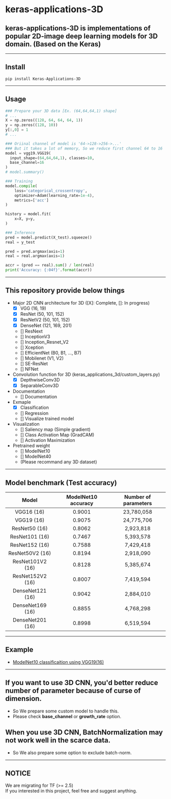 # keras-applications-3D

## keras-applications-3D is implementations of popular 2D-image deep learning models for 3D domain. (Based on the Keras)  

---
## Install
```
pip install Keras-Applications-3D
```
---
## Usage
``` python
### Prepare your 3D data [Ex. (64,64,64,1) shape]
# ...
X = np.zeros((128, 64, 64, 64, 1))
y = np.zeros((128, 10))
y[:,0] = 1
# ...

### Oriinal channel of model is '64->128->256->...'
### But it takes a lot of memory, So we reduce first channel 64 to 16
model = vgg19.VGG19(
  input_shape=(64,64,64,1), classes=10,
  base_channel=16
)
# model.summary()

### Training
model.compile(
    loss='categorical_crossentropy', 
    optimizer=Adam(learning_rate=1e-4),
    metrics=['acc']
)

history = model.fit(
    x=X, y=y, 
)

### Inference
pred = model.predict(X_test).squeeze()
real = y_test

pred = pred.argmax(axis=1)
real = real.argmax(axis=1)

accr = (pred == real).sum() / len(real)
print('Accuracy: {:04f}'.format(accr))

```

---

## This repository provide below things 
- Major 2D CNN architecture for 3D ([X]: Complete, []: In progress)
  - [X] VGG (16, 19)
  - [X] ResNet (50, 101, 152)
  - [X] ResNetV2 (50, 101, 152)
  - [X] DenseNet (121, 169, 201)
  - [] ResNext 
  - [] InceptionV3
  - [] Inception_Resnet_V2
  - [] Xception
  - [] EfficientNet (B0, B1, ..., B7)
  - [] Mobilenet (V1, V2)
  - [] SE-ResNet
  - [] NFNet
- Convolution function for 3D (keras_applications_3d/custom_layers.py)
  - [X] DepthwiseConv3D
  - [X] SeparableConv3D
- Documentation
  - [] Documentation
- Exmaple
  - [X] Classification
  - [] Regression
  - [] Visualize trained model
- Visualization
  - [] Saliency map (Simple gradient)
  - [] Class Activation Map (GradCAM)
  - [] Activation Maximization
- Pretrained weight
  - [] ModelNet10
  - [] ModelNet40
  - (Please recommand any 3D dataset)
  
---

## Model benchmark (Test accuracy)
|Model|ModelNet10 accuracy|Number of parameters|
|:---:|:---:|:---:|
|VGG16 (16)|0.9001|23,780,058|
|VGG19 (16)|0.9075|24,775,706|
|ResNet50 (16)|0.8062|2,923,818|
|ResNet101 (16)|0.7467|5,393,578|
|ResNet152 (16)|0.7588|7,429,418|
|ResNet50V2 (16)|0.8194|2,918,090|
|ResNet101V2 (16)|0.8128|5,385,674|
|ResNet152V2 (16)|0.8007|7,419,594|
|DenseNet121 (16)|0.9042|2,884,010|
|DenseNet169 (16)|0.8855|4,768,298|
|DenseNet201 (16)|0.8998|6,519,594|

---
## Example
- [ModelNet10 classificaition using VGG19(16)](https://colab.research.google.com/drive/14H43f1YWGsxixJjQiphQ6cDx7lozAn5G?usp=sharing)
---

## If you want to use 3D CNN, you'd better reduce number of parameter because of curse of dimension.
- So We prepare some custom model to handle this.  
- Please check **base_channel** or **growth_rate** option.  
  
## When you use 3D CNN, BatchNormalization may not work well in the scarce data.
- So We also prepare some option to exclude batch-norm.  
---
## NOTICE
We are migrating for TF (>= 2.5)  
If you interested in this project, feel free and suggest anything.  
